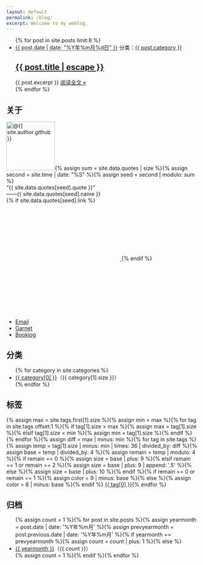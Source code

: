 ```yaml
---
layout: default
permalink: /blog/
excerpt: Welcome to my weblog.
---
```

<div class="home-left">
  <ul class="post-list">{% for post in site.posts limit:8 %}
    <li>
      <span class="post-meta"><abbr title="{{ post.date | date_to_xmlschema }}">{{ post.date | date: "%Y年%m月%d日" }}</abbr></span>
      <span class="right">分类：<a class="category" href="/blog/category.html#{{ post.category }}">{{ post.category }}</a></span>
      <h2>
        <a class="post-link" href="{{ post.url }}">{{ post.title | escape }}</a>
      </h2>
      {{ post.excerpt }}
      <span><a class="readmore" href="{{ post.url }}">阅读全文 &raquo;</a></span>
    </li>{% endfor %}
  </ul>
</div>

<div class="home-right">
  <div id="profile">
    <h2>关于</h2>
    <img src="https://avatars0.githubusercontent.com/u/29818825" alt="@{{ site.author.github }}" height="128" width="128">{% assign sum = site.data.quotes | size %}{% assign second = site.time | date: "%S" %}{% assign seed = second | modulo: sum %}
    <div id="onequote" title="{{ site.data.quotes[seed].from }}">
      <div>“{{ site.data.quotes[seed].quote }}”</div>
      <div id="author">——{{ site.data.quotes[seed].name }}</div>{% if site.data.quotes[seed].link %}
      <a href="{{ site.data.quotes[seed].link }}" target="_blank">
        <svg class="icon">
          <use xlink:href="/assets/icons/oct.svg#link"></use>
        </svg>
      </a>{% endif %}
    </div>
    <ul>
      <li>
        <a href="mailto:{{ site.author.e-mail }}">Email</a>
        <a href="/pubkey.asc" title="PGP public key fingerprint: DC05599C94889C12A66FD64C794E47B4762431BA">
          <svg class="icon">
            <use xlink:href="/assets/icons/oct.svg#key"></use>
          </svg>
        </a>
      </li>
      <li><a href="https://ganekuro.github.io" title="深紅の鴉非公式サイト" target="_blank">Garnet</a></li>
      <li><a href="/booklog.html">Booklog</a></li>
    </ul>
  </div>
  <div id="category">
    <h2>分类</h2>
    <ul>{% for category in site.categories %}
      <li><a href="/blog/category.html#{{ category[0] }}">{{ category[0] }}</a>（{{ category[1].size }}）</li>{% endfor %}
    </ul>
  </div>
  <div id="tagcloud">
    <h2>标签</h2>{% assign max = site.tags.first[1].size %}{% assign min = max %}{% for tag in site.tags offset:1 %}{% if tag[1].size > max %}{% assign max = tag[1].size %}{% elsif tag[1].size < min %}{% assign min = tag[1].size %}{% endif %}{% endfor %}{% assign diff = max | minus: min %}{% for tag in site.tags %}{% assign temp = tag[1].size | minus: min | times: 36 | divided_by: diff %}{% assign base = temp | divided_by: 4 %}{% assign remain = temp | modulo: 4 %}{% if remain == 0 %}{% assign size = base | plus: 9 %}{% elsif remain == 1 or remain == 2 %}{% assign size = base | plus: 9 | append: '.5' %}{% else %}{% assign size = base | plus: 10 %}{% endif %}{% if remain == 0 or remain == 1 %}{% assign color = 9 | minus: base %}{% else %}{% assign color = 8 | minus: base %}{% endif %}
    <a href="/blog/tags.html#{{ tag[0] }}" style="font-size:{{ size }}pt;color:#{{ color }}{{ color }}{{ color }}">{{ tag[0] }}</a>{% endfor %}
  </div>
  <div id="archive">
    <h2>归档</h2>
    <ul>{% assign count = 1 %}{% for post in site.posts %}{% assign yearmonth = post.date | date: '%Y年%m月' %}{% assign prevyearmonth = post.previous.date | date: '%Y年%m月' %}{% if yearmonth == prevyearmonth %}{% assign count = count | plus: 1 %}{% else %}
      <li><a href="/blog/archive.html#{{ yearmonth }}">{{ yearmonth }}</a>（{{ count }}）</li>{% assign count = 1 %}{% endif %}{% endfor %}
    </ul>
  </div>
</div>
